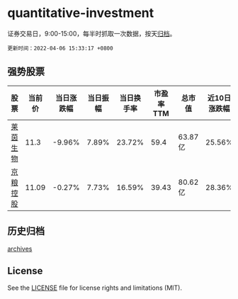 # quantitative-investment

证券交易日，9:00-15:00，每半时抓取一次数据，按天[归档](archives)。

`更新时间：2022-04-06 15:33:17 +0800`

## 强势股票

|股票|当前价|当日涨跌幅|当日振幅|当日换手率|市盈率TTM|总市值|近10日涨跌幅|
|----|----|----|----|----|----|----|----|
|[莱茵生物](https://xueqiu.com/S/SZ002166)|11.3|-9.96%|7.89%|23.72%|59.4|63.87亿|25.56%|
|[京粮控股](https://xueqiu.com/S/SZ000505)|11.09|-0.27%|7.73%|16.59%|39.43|80.62亿|28.36%|

## 历史归档

[archives](archives)

## License

See the [LICENSE](LICENSE) file for license rights and limitations (MIT).
